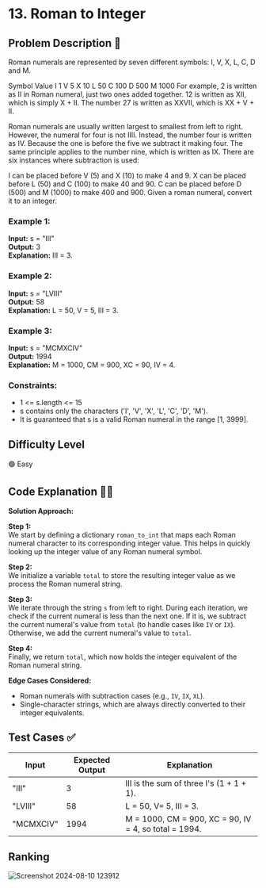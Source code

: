 # 13. Roman to Integer

## Problem Description 📄

Roman numerals are represented by seven different symbols: I, V, X, L, C, D and M.

Symbol       Value
I             1
V             5
X             10
L             50
C             100
D             500
M             1000
For example, 2 is written as II in Roman numeral, just two ones added together. 12 is written as XII, which is simply X + II. The number 27 is written as XXVII, which is XX + V + II.

Roman numerals are usually written largest to smallest from left to right. However, the numeral for four is not IIII. Instead, the number four is written as IV. Because the one is before the five we subtract it making four. The same principle applies to the number nine, which is written as IX. There are six instances where subtraction is used:

I can be placed before V (5) and X (10) to make 4 and 9. 
X can be placed before L (50) and C (100) to make 40 and 90. 
C can be placed before D (500) and M (1000) to make 400 and 900.
Given a roman numeral, convert it to an integer.

### Example 1:
**Input:** s = "III"  
**Output:** 3  
**Explanation:** III = 3.

### Example 2:
**Input:** s = "LVIII"  
**Output:** 58  
**Explanation:** L = 50, V = 5, III = 3.

### Example 3:
**Input:** s = "MCMXCIV"  
**Output:** 1994  
**Explanation:** M = 1000, CM = 900, XC = 90, IV = 4.

### Constraints:
- 1 <= s.length <= 15
- s contains only the characters ('I', 'V', 'X', 'L', 'C', 'D', 'M').
- It is guaranteed that s is a valid Roman numeral in the range [1, 3999].

## Difficulty Level
🟢 Easy

## Code Explanation 🧑‍💻

**Solution Approach:**

**Step 1:**  
We start by defining a dictionary `roman_to_int` that maps each Roman numeral character to its corresponding integer value. This helps in quickly looking up the integer value of any Roman numeral symbol.

**Step 2:**  
We initialize a variable `total` to store the resulting integer value as we process the Roman numeral string.

**Step 3:**  
We iterate through the string `s` from left to right. During each iteration, we check if the current numeral is less than the next one. If it is, we subtract the current numeral's value from `total` (to handle cases like `IV` or `IX`). Otherwise, we add the current numeral's value to `total`.

**Step 4:**  
Finally, we return `total`, which now holds the integer equivalent of the Roman numeral string.

**Edge Cases Considered:**
- Roman numerals with subtraction cases (e.g., `IV`, `IX`, `XL`).
- Single-character strings, which are always directly converted to their integer equivalents.


## Test Cases ✅
| Input     | Expected Output | Explanation |
|-----------|-----------------|-------------|
| "III"     | 3               | III is the sum of three I's (1 + 1 + 1). |
| "LVIII"   | 58              | L = 50, V= 5, III = 3. |
| "MCMXCIV" | 1994            | M = 1000, CM = 900, XC = 90, IV = 4, so total = 1994. |

## Ranking

![Screenshot 2024-08-10 123912](https://github.com/user-attachments/assets/f8dc09aa-f42c-4745-94ed-e278d822da5a)

